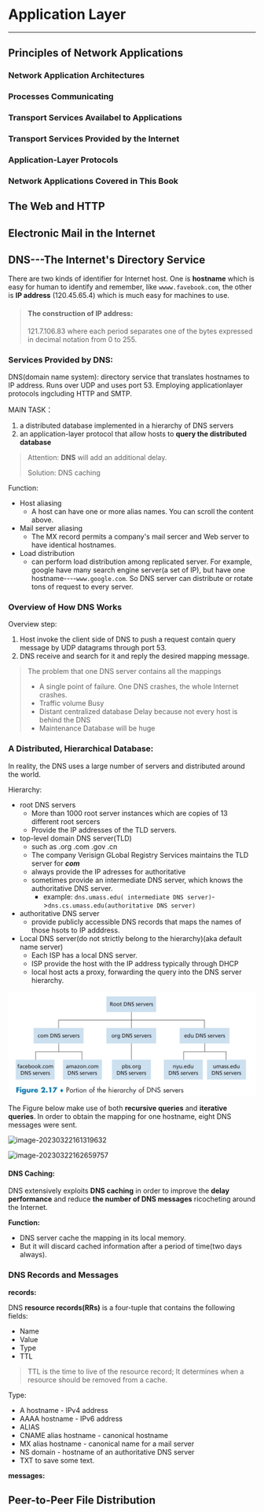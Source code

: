 # Application Layer

------

## Principles of Network Applications

### Network Application Architectures

### Processes Communicating

### Transport Services Availabel to Applications

### Transport Services Provided by the Internet

### Application-Layer Protocols

### Network Applications Covered in This Book



## The Web and HTTP



## Electronic Mail in the Internet



## DNS---The Internet's Directory Service

There are two kinds of identifier for Internet host. One is **hostname** which is easy for human to identify and remember, like ```wwww.favebook.com```, the other is **IP address** (120.45.65.4) which is much easy for machines to use. 

> #### The  construction of  IP address:
>
> 121.7.106.83   where each period separates one of the bytes expressed in decimal notation from 0 to 255.

### Services Provided by DNS:

DNS(domain name system): directory service that translates hostnames to IP address.  Runs over UDP and uses port 53. Employing applicationlayer protocols ingcluding HTTP and SMTP.

MAIN TASK：

1. a distributed database implemented in a hierarchy of DNS servers
2. an application-layer protocol that allow hosts to **query the distributed database**

> Attention: **DNS** will add an additional delay. 
>
> Solution:  DNS caching

Function:

* Host aliasing
  * A host can have one or more alias names. You can scroll the content above.
* Mail server aliasing
  * The MX record permits a company's mail sercer and Web server to have identical hostnames.
* Load distribution
  * can perform load distribution among replicated server. For example, google have many search engine server(a set of IP), but have one hostname----```www.google.com```. So DNS server can distribute or rotate tons of request to every server.

### Overview of How DNS Works

Overview step: 

1. Host invoke the client side of DNS to push a request contain query message by UDP datagrams through port 53.
2. DNS receive and search for it and reply the desired mapping message.

> The problem that one DNS server contains all the mappings
>
> * A single point of failure.              One DNS crashes, the whole Internet crashes.
> * Traffic volume                             Busy
> * Distant centralized database     Delay because not every host is behind the DNS
> * Maintenance                              Database will be huge

### A Distributed, Hierarchical Database:

In reality, the DNS uses a large number of servers and distributed around the world.

Hierarchy:

* root DNS servers
  * More than 1000 root server instances which are copies of 13 different root sercers
  * Provide the IP addresses of the TLD servers.  
* top-level domain DNS server(TLD)
  * such as .org .com .gov .cn
  * The company Verisign GLobal Registry Services maintains the TLD server for ***com***
  * always provide the IP adresses for authoritative
  * sometimes provide an intermediate DNS server, which knows the authoritative DNS server.
    * example:  ```dns.umass.edu( intermediate DNS server)```->```dns.cs.umass.edu(authoritative DNS server)``` 
* authoritative DNS server
  * provide publicly accessible DNS records that maps the names of those hsots to IP adddress.
* Local DNS server(do not strictly belong to the hierarchy)(aka default name server)
  * Each ISP has a local DNS server.
  * ISP provide the host with the IP address typically through DHCP
  * local host acts a proxy, forwarding the query into the DNS server hierarchy.

![image-20230322012258508](Application_Layer.assets/image-20230322012258508-1679419382062-1.png)

The Figure below make use of both **recursive queries** and **iterative queries**. In order to obtain the mapping for one hostname, eight DNS messages were sent.

![image-20230322161319632](/media/lynliam/data/markdown/计算机网络/assets/image-20230322161319632-1679472801998-1.png)

![image-20230322162659757](/media/lynliam/data/markdown/计算机网络/assets/image-20230322162659757.png)

#### DNS Caching:

DNS extensively exploits **DNS caching** in order to improve the **delay performance** and reduce **the number of DNS messages** ricocheting around the Internet.

**Function:**

* DNS server cache the mapping in its local memory.
* But it will discard cached information after a period of time(two days always).

### DNS Records and Messages 

**records:**

DNS **resource records(RRs)** is a four-tuple that contains the following fields:

* Name
* Value
* Type
* TTL 

> TTL is the time to live of the resource record; It determines when a resource should be removed from a cache.

Type:

* A              hostname - IPv4 address
* AAAA       hostname - IPv6 address
* ALIAS      
* CNAME   alias hostname - canonical hostname
* MX           alias hostname - canonical name for a mail server
* NS           domain - hostname of an authoritative DNS server
* TXT         to save some text.

**messages:**

## Peer-to-Peer File Distribution
